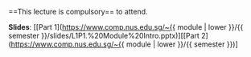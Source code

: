 ==This lecture is compulsory== to attend.

**Slides**: [[Part 1](https://www.comp.nus.edu.sg/~{{ module | lower }}/{{ semester }}/slides/L1P1.%20Module%20Intro.pptx)][[Part 2](https://www.comp.nus.edu.sg/~{{ module | lower }}/{{ semester }})]


